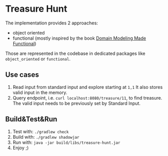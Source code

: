 # Treasure Hunt

The implementation provides 2 approaches:
* object oriented
* functional (mostly inspired by the book [Domain Modeling Made Functional](https://www.amazon.com/Domain-Modeling-Made-Functional-Domain-Driven/dp/1680502549))

Those are represented in the codebase in dedicated packages like `object_oriented` or `functional`.

## Use cases

1. Read input from standard input and explore starting at `1,1`
    It also stores valid input in the memory.
2. Query endpoint, i.e. `curl localhost:8080/treasure/11`, to find treasure.
    The valid input needs to be previously set by Standard Input.

## Build&Test&Run

1. Test with: `./gradlew check`
2. Build with: `./gradlew shadowjar`
3. Run with: `java -jar build/libs/treasure-hunt.jar`
4. Enjoy ;)

